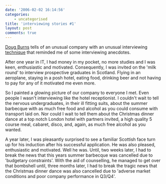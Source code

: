 ```yaml
---
date: '2006-02-02 16:14:56'
categories:
    - uncategorised
title: 'interviewing stories #1'
layout: post
comments: true
---
```


[Doug Burns](http://oracledoug.com/serendipity) tells of an unusual
company with an unusual interviewing
[technique](http://oracledoug.com/serendipity/index.php?/archives/872-Now-Thats-What-I-Call-An-Interview!.html)
that reminded me of some interviewing anecdotes.

After one year in IT, I had money in my pocket, no more studies and I
was keen, enthusiastic and motivated. Consequently, I was invited on the
'milk round' to interview prospective graduates in Scotland. Flying in
an aeroplane, staying in a posh hotel, eating food, drinking beer and
not having to pay for any of it motivated me even more.

So I painted a glowing picture of our company to everyone I met. Even
people I wasn't interviewing like the hotel receptionist. I couldn't
wait to tell the nervous undergraduates, in their ill fitting suits,
about the summer barbecque with as much free food and alcohol as you
could consume with transport laid on. Nor could I wait to tell them
about the Christmas dinner dance at a top notch London hotel with
partners invited, a high quality 5 course meal, cabaret, disco, and,
again, as much free alcohol as you wanted.

A year later, I was pleasantly surprised to see a familiar Scottish face
turn up for his induction after his successful application. He was also
pleased, enthusiastic and motivated. Well he was. Until, two weeks
later, I had to break the news that this years summer barbecque was
cancelled due to 'budgetary constraints'. With the aid of counselling,
he managed to get over that bombshell until, three months later, I had
to break the tragic news that the Christmas dinner dance was also
cancelled due to 'adverse market conditions and poor company performance
in Q3/Q4'.
